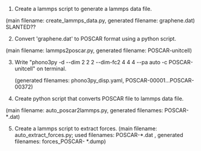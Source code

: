 1. Create a lammps script to generate a lammps data file.

(main filename: create_lammps_data.py, generated filename: graphene.dat) SLANTED??

2. Convert 'graphene.dat' to POSCAR format using a python script.

(main filename: lammps2poscar.py, generated filename: POSCAR-unitcell)

3. Write "phono3py -d --dim 2 2 2 --dim-fc2 4 4 4 --pa auto -c POSCAR-unitcell" on terminal.
   
   (generated filenames: phono3py_disp.yaml, POSCAR-00001...POSCAR-00372)

4. Create python script that converts POSCAR file to lammps data file.

(main filename: auto_poscar2lammps.py, generated filenames: POSCAR-*.dat)

5. Create a lammps script to extract forces.
(main filename: auto_extract_forces.py; used filenames: POSCAR-*.dat , generated filenames: forces_POSCAR- *.dump)

   
